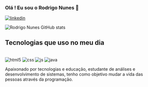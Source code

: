 ### Olá ! Eu sou o Rodrigo Nunes 👋

[![linkedin](https://img.shields.io/badge/LinkedIn-0077B5?style=for-the-badge&logo=linkedin&logoColor=white)](https://www.linkedin.com/in/rodrigo-nunes-7a9a957b/)

![Rodrigo Nunes GitHub stats](https://github-readme-stats.vercel.app/api?username=rodrigonunnes2022&show_icons=true&theme=dracula)

## Tecnologias que uso no meu dia 


<div style="display: "inline_block"><br/>
<img align="center" alt="html5" src="https://img.shields.io/badge/HTML5-E34F26?style=for-the-badge&logo=html5&logoColor=white" /s 
<div style="display: "inline_block">
<img align="center" alt="css" src="https://img.shields.io/badge/CSS3-1572B6?style=for-the-badge&logo=css3&logoColor=white" /s
<div style="display: "inline_block">
<img align="center" alt="js" src="https://img.shields.io/badge/JavaScript-F7DF1E?style=for-the-badge&logo=javascript&logoColor=black" /s
<div style="display: "inline_block">
<img align="center" alt="java" src="https://img.shields.io/badge/Java-ED8B00?style=for-the-badge&logo=java&logoColor=white" /s
</div><br/>

Apaixonado por tecnologias e educação, estudante de análises e desenvolvimento de sistemas, tenho como objetivo mudar a vida das pessoas através da programação.
